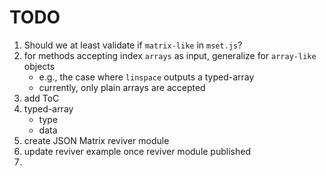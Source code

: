 TODO
====

1. Should we at least validate if `matrix-like` in `mset.js`?
2. for methods accepting index `arrays` as input, generalize for `array-like` objects
	-	e.g., the case where `linspace` outputs a typed-array
	-	currently, only plain arrays are accepted
3. add ToC
4. typed-array 
	-	type
	-	data
5. create JSON Matrix reviver module
6. update reviver example once reviver module published
7. 
